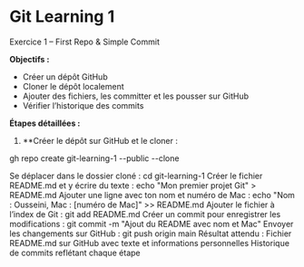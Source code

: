 # Git Learning 1
Exercice 1 – First Repo & Simple Commit

**Objectifs :**  
- Créer un dépôt GitHub  
- Cloner le dépôt localement  
- Ajouter des fichiers, les committer et les pousser sur GitHub  
- Vérifier l’historique des commits

**Étapes détaillées :**  

1. **Créer le dépôt sur GitHub et le cloner :

gh repo create git-learning-1 --public --clone

Se déplacer dans le dossier cloné :
cd git-learning-1
Créer le fichier README.md et y écrire du texte :
echo "Mon premier projet Git" > README.md
Ajouter une ligne avec ton nom et numéro de Mac :
echo "Nom : Ousseini, Mac : [numéro de Mac]" >> README.md
Ajouter le fichier à l’index de Git :
git add README.md
Créer un commit pour enregistrer les modifications :
git commit -m "Ajout du README avec nom et Mac"
Envoyer les changements sur GitHub :
git push origin main
Résultat attendu :
Fichier README.md sur GitHub avec texte et informations personnelles
Historique de commits reflétant chaque étape
